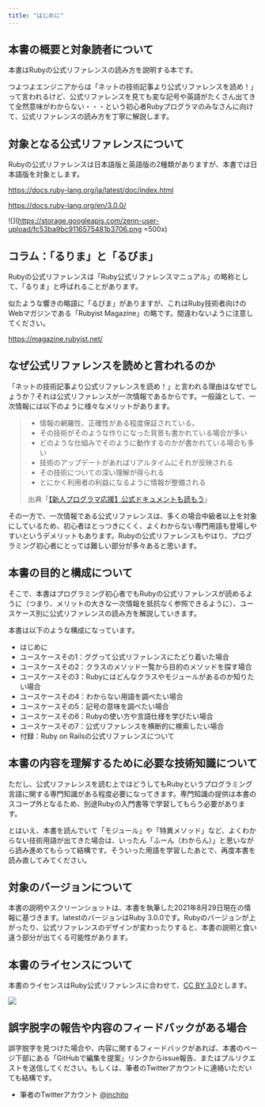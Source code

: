 ```yaml
---
title: "はじめに"
---
```


## 本書の概要と対象読者について

本書はRubyの公式リファレンスの読み方を説明する本です。

つよつよエンジニアからは「ネットの技術記事より公式リファレンスを読め！」って言われるけど、公式リファレンスを見ても変な記号や英語がたくさん出てきて全然意味がわからない・・・という初心者Rubyプログラマのみなさんに向けて、公式リファレンスの読み方を丁寧に解説します。

## 対象となる公式リファレンスについて

Rubyの公式リファレンスは日本語版と英語版の2種類がありますが、本書では日本語版を対象とします。

https://docs.ruby-lang.org/ja/latest/doc/index.html

https://docs.ruby-lang.org/en/3.0.0/

![](https://storage.googleapis.com/zenn-user-upload/fc53ba9bc9116575481b3706.png =500x)

## コラム：「るりま」と「るびま」

Rubyの公式リファレンスは「Ruby公式リファレンスマニュアル」の略称として、「るりま」と呼ばれることがあります。

似たような響きの略語に「るびま」がありますが、これはRuby技術者向けのWebマガジンである「Rubyist Magazine」の略です。間違わないように注意してください。

https://magazine.rubyist.net/

## なぜ公式リファレンスを読めと言われるのか

「ネットの技術記事より公式リファレンスを読め！」と言われる理由はなぜでしょうか？それは公式リファレンスが一次情報であるからです。一般論として、一次情報には以下のように様々なメリットがあります。

> - 情報の網羅性、正確性がある程度保証されている。
> - その技術がそのような作りになった背景も書かれている場合が多い
> - どのような仕組みでそのように動作するのかが書かれている場合も多い
> - 技術のアップデートがあればリアルタイムにそれが反映される
> - その技術についての深い理解が得られる
> - とにかく利用者の利益になるように情報が整備される
>
> 出典「[【新人プログラマ応援】公式ドキュメントも読もう](https://qiita.com/chooyan_eng/items/cd0d3174b77ff1e02c3f)」

その一方で、一次情報である公式リファレンスは、多くの場合中級者以上を対象にしているため、初心者はとっつきにくく、よくわからない専門用語も登場しやすいというデメリットもあります。Rubyの公式リファレンスもやはり、プログラミング初心者にとっては難しい部分が多々あると思います。

## 本書の目的と構成について

そこで、本書はプログラミング初心者でもRubyの公式リファレンスが読めるように（つまり、メリットの大きな一次情報を抵抗なく参照できるように）、ユースケース別に公式リファレンスの読み方を解説していきます。

本書は以下のような構成になっています。

- はじめに
- ユースケースその1：ググって公式リファレンスにたどり着いた場合
- ユースケースその2：クラスのメソッド一覧から目的のメソッドを探す場合
- ユースケースその3：Rubyにはどんなクラスやモジュールがあるのか知りたい場合
- ユースケースその4：わからない用語を調べたい場合
- ユースケースその5：記号の意味を調べたい場合
- ユースケースその6：Rubyの使い方や言語仕様を学びたい場合
- ユースケースその7：公式リファレンスを横断的に検索したい場合
- 付録：Ruby on Railsの公式リファレンスについて

## 本書の内容を理解するために必要な技術知識について

ただし、公式リファレンスを読む上ではどうしてもRubyというプログラミング言語に関する専門知識がある程度必要になってきます。専門知識の提供は本書のスコープ外となるため、別途Rubyの入門書等で学習してもらう必要があります。

とはいえ、本書を読んでいて「モジュール」や「特異メソッド」など、よくわからない技術用語が出てきた場合は、いったん「ふーん（わからん）」と思いながら読み進めてもらって結構です。そういった用語を学習したあとで、再度本書を読み直してみてください。

## 対象のバージョンについて

本書の説明やスクリーンショットは、本書を執筆した2021年8月29日現在の情報に基づきます。latestのバージョンはRuby 3.0.0です。Rubyのバージョンが上がったり、公式リファレンスのデザインが変わったりすると、本書の説明と食い違う部分が出てくる可能性があります。

## 本書のライセンスについて

本書のライセンスはRuby公式リファレンスに合わせて、[CC BY 3.0](https://creativecommons.org/licenses/by/3.0/deed.ja)とします。

![](https://storage.googleapis.com/zenn-user-upload/02c2cf1c4be07cf0eb666f88.png)

## 誤字脱字の報告や内容のフィードバックがある場合

誤字脱字を見つけた場合や、内容に関するフィードバックがあれば、本書のページ下部にある「GitHubで編集を提案」リンクからissue報告、またはプルリクエストを送信してください。もしくは、筆者のTwitterアカウントに連絡いただいても結構です。

- 筆者のTwitterアカウント [@jnchito](https://twitter.com/jnchito)
